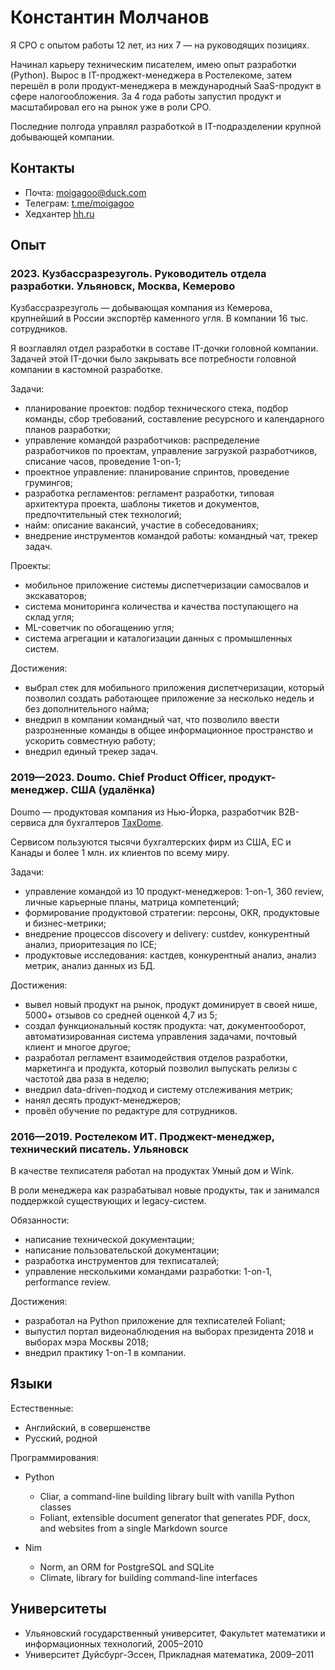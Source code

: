 # Константин Молчанов

Я CPO с опытом работы 12 лет, из них 7 — на руководящих позициях.

Начинал карьеру техническим писателем, имею опыт разработки (Python). Вырос в IT-проджект-менеджера в Ростелекоме, затем перешёл в роли продукт-менеджера в международный SaaS-продукт в сфере налогообложения. За 4 года работы запустил продукт и масштабировал его на рынок уже в роли CPO.

Последние полгода управлял разработкой в IT-подразделении крупной добывающей компании.


## Контакты

-   Почта: [moigagoo@duck.com](mailto:moigagoo@duck.com)
-   Телеграм: [t.me/moigagoo](https://t.me/moigagoo)
-   Хедхантер [hh.ru](https://ulyanovsk.hh.ru/resume/71130c32ff00e508240039ed1f646e644f7339)


## Опыт

### 2023. Кузбассразрезуголь. Руководитель отдела разработки. Ульяновск, Москва, Кемерово

Кузбассразрезуголь — добывающая компания из Кемерова, крупнейший в России экспортёр каменного угля. В компании 16 тыс. сотрудников.

Я возглавлял отдел разработки в составе IT-дочки головной компании. Задачей этой IT-дочки было закрывать все потребности головной компании в кастомной разработке.

Задачи:

-   планирование проектов: подбор технического стека, подбор команды, сбор требований, составление ресурсного и календарного планов разработки;
-   управление командой разработчиков: распределение разработчиков по проектам, управление загрузкой разработчиков, списание часов, проведение 1-on-1;
-   проектное управление: планирование спринтов, проведение грумингов;
-   разработка регламентов: регламент разработки, типовая архитектура проекта, шаблоны тикетов и документов, предпочтительный стек технологий;
-   найм: описание вакансий, участие в собеседованиях;
-   внедрение инструментов командой работы: командный чат, трекер задач.

Проекты:

-   мобильное приложение системы диспетчеризации самосвалов и экскаваторов;
-   система мониторинга количества и качества поступающего на склад угля;
-   ML-советчик по обогащению угля;
-   система агрегации и каталогизации данных с промышленных систем.

Достижения:

-   выбрал стек для мобильного приложения диспетчеризации, который позволил создать работающее приложение за несколько недель и без дополнительного найма;
-   внедрил в компании командный чат, что позволило ввести разрозненные команды в общее информационное пространство и ускорить совместную работу;
-   внедрил единый трекер задач.


### 2019—2023. Doumo. Chief Product Officer, продукт-менеджер. США (удалёнка)

Doumo — продуктовая компания из Нью-Йорка, разработчик B2B-сервиса для бухгалтеров [TaxDome](https://taxdome.com).

Сервисом пользуются тысячи бухгалтерских фирм из США, ЕС и Канады и более 1 млн. их клиентов по всему миру.

Задачи:

-   управление командой из 10 продукт-менеджеров: 1-on-1, 360 review, личные карьерные планы, матрица компетенций;
-   формирование продуктовой стратегии: персоны, OKR, продуктовые и бизнес-метрики;
-   внедрение процессов discovery и delivery: custdev, конкурентный анализ, приоритезация по ICE;
-   продуктовые исследования: кастдев, конкурентный анализ, анализ метрик, анализ данных из БД.

Достижения:

-   вывел новый продукт на рынок, продукт доминирует в своей нише, 5000+ отзывов со средней оценкой 4,7 из 5;
-   создал функциональный костяк продукта: чат, документооборот, автоматизированная система управления задачами, почтовый клиент и многое другое;
-   разработал регламент взаимодействия отделов разработки, маркетинга и продукта, который позволил выпускать релизы с частотой два раза в неделю;
-   внедрил data-driven-подход и систему отслеживания метрик;
-   нанял десять продукт-менеджеров;
-   провёл обучение по редактуре для сотрудников.

### 2016—2019. Ростелеком ИТ. Проджект-менеджер, технический писатель. Ульяновск

В качестве техписателя работал на продуктах Умный дом и Wink.

В роли менеджера как разрабатывал новые продукты, так и занимался поддержкой существующих и legacy-систем.

Обязанности:

-   написание технической документации;
-   написание пользовательской документации;
-   разработка инструментов для техписаталей;
-   управление несколькими командами разработки: 1-on-1, performance review.

Достижения:

-   разработал на Python приложение для техписателей Foliant;
-   выпустил портал видеонаблюдения на выборах президента 2018 и выборах мэра Москвы 2018;
-   внедрил практику 1-on-1 в компании.


## Языки

Естественные:

-   Английский, в совершенстве
-   Русский, родной


Программирования:

-   Python
    -   Cliar, a command-line building library built with vanilla Python classes
    -   Foliant, extensible document generator that generates PDF, docx, and websites from a single Markdown source

-   Nim
    -   Norm, an ORM for PostgreSQL and SQLite
    -   Climate,  library for building command-line interfaces


## Университеты

-   Ульяновский государственный университет, Факультет математики и информационных технологий, 2005–2010
-   Университет Дуйсбург-Эссен, Прикладная математика, 2009–2011

